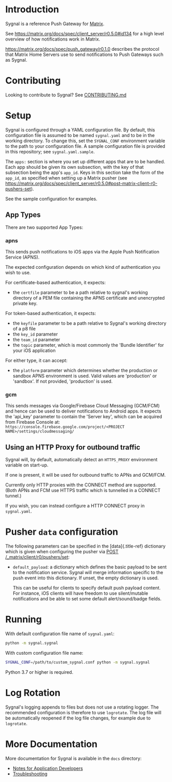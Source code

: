 Introduction
============

Sygnal is a reference Push Gateway for [Matrix](https://matrix.org/).

See <https://matrix.org/docs/spec/client_server/r0.5.0#id134> for a high
level overview of how notifications work in Matrix.

<https://matrix.org/docs/spec/push_gateway/r0.1.0> describes the
protocol that Matrix Home Servers use to send notifications to Push
Gateways such as Sygnal.


Contributing
============

Looking to contribute to Sygnal? See [CONTRIBUTING.md](CONTRIBUTING.md)


Setup
=====

Sygnal is configured through a YAML configuration file. By default, this
configuration file is assumed to be named `sygnal.yaml` and to be in the
working directory. To change this, set the `SYGNAL_CONF` environment
variable to the path to your configuration file. A sample configuration
file is provided in this repository; see `sygnal.yaml.sample`.

The `apps:` section is where you set up different apps that
are to be handled. Each app should be given its own subsection, with the
key of that subsection being the app's `app_id`. Keys in this section
take the form of the `app_id`, as specified when setting up a Matrix
pusher (see
<https://matrix.org/docs/spec/client_server/r0.5.0#post-matrix-client-r0-pushers-set>).

See the sample configuration for examples.


App Types
---------

There are two supported App Types:


### apns

This sends push notifications to iOS apps via the Apple Push
Notification Service (APNS).

The expected configuration depends on which kind of authentication you
wish to use.

For certificate-based authentication, it expects:

- the `certfile` parameter to be a path relative to sygnal's
  working directory of a PEM file containing the APNS
  certificate and unencrypted private key.

For token-based authentication, it expects:

- the `keyfile` parameter to be a path relative to Sygnal's
  working directory of a p8 file
- the `key_id` parameter
- the `team_id` parameter
- the `topic` parameter, which is most commonly the 'Bundle Identifier' for your
  iOS application

For either type, it can accept:

- the `platform` parameter which determines whether the production or sandbox
  APNS environment is used.
  Valid values are 'production' or 'sandbox'. If not provided, 'production' is used.


### gcm

This sends messages via Google/Firebase Cloud Messaging (GCM/FCM)
and hence can be used to deliver notifications to Android apps. It
expects the 'api_key' parameter to contain the 'Server key',
which can be acquired from Firebase Console at:
`https://console.firebase.google.com/project/<PROJECT NAME>/settings/cloudmessaging/`


Using an HTTP Proxy for outbound traffic
----------------------------------------

Sygnal will, by default, automatically detect an `HTTPS_PROXY`
environment variable on start-up.

If one is present, it will be used for outbound traffic to APNs and
GCM/FCM.

Currently only HTTP proxies with the CONNECT method are supported. (Both
APNs and FCM use HTTPS traffic which is tunnelled in a CONNECT tunnel.)

If you wish, you can instead configure a HTTP CONNECT proxy in
`sygnal.yaml`.


Pusher `data` configuration
===========================

The following parameters can be specified in the [data]{.title-ref}
dictionary which is given when configuring the pusher via
[POST /_matrix/client/r0/pushers/set](https://matrix.org/docs/spec/client_server/latest#post-matrix-client-r0-pushers-set):

- `default_payload`: a dictionary which defines the basic payload to
  be sent to the notification service. Sygnal will merge information
  specific to the push event into this dictionary. If unset, the empty
  dictionary is used.

  This can be useful for clients to specify default push payload
  content. For instance, iOS clients will have freedom to use
  silent/mutable notifications and be able to set some default
  alert/sound/badge fields.


Running
=======

With default configuration file name of `sygnal.yaml`:

```sh
python -m sygnal.sygnal
```

With custom configuration file name:

```sh
SYGNAL_CONF=/path/to/custom_sygnal.conf python -m sygnal.sygnal
```

Python 3.7 or higher is required.


Log Rotation
============

Sygnal's logging appends to files but does not use a rotating logger.
The recommended configuration is therefore to use `logrotate`. The log
file will be automatically reopened if the log file changes, for example
due to `logrotate`.


More Documentation
==================

More documentation for Sygnal is available in the `docs` directory:

-   [Notes for Application Developers](docs/applications.md)
-   [Troubleshooting](docs/troubleshooting.md)
